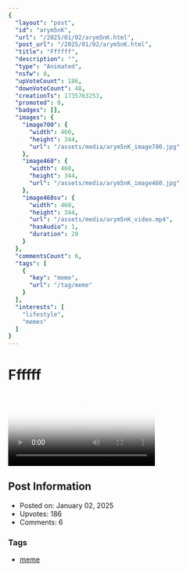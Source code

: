```yaml
---
{
  "layout": "post",
  "id": "arym5nK",
  "url": "/2025/01/02/arym5nK.html",
  "post_url": "/2025/01/02/arym5nK.html",
  "title": "Ffffff",
  "description": "",
  "type": "Animated",
  "nsfw": 0,
  "upVoteCount": 186,
  "downVoteCount": 48,
  "creationTs": 1735763253,
  "promoted": 0,
  "badges": [],
  "images": {
    "image700": {
      "width": 460,
      "height": 344,
      "url": "/assets/media/arym5nK_image700.jpg"
    },
    "image460": {
      "width": 460,
      "height": 344,
      "url": "/assets/media/arym5nK_image460.jpg"
    },
    "image460sv": {
      "width": 460,
      "height": 344,
      "url": "/assets/media/arym5nK_video.mp4",
      "hasAudio": 1,
      "duration": 29
    }
  },
  "commentsCount": 6,
  "tags": [
    {
      "key": "meme",
      "url": "/tag/meme"
    }
  ],
  "interests": [
    "lifestyle",
    "memes"
  ]
}
---
```


# Ffffff

<video controls playsinline loop poster="/assets/media/arym5nK_image460.jpg">
  <source src="/assets/media/arym5nK_video.mp4" type="video/mp4">
  Your browser does not support the video tag.
</video>

## Post Information

- Posted on: January 02, 2025
- Upvotes: 186
- Comments: 6

### Tags

- [meme](/tag/meme)
